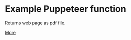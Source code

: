 # Example Puppeteer function

Returns web page as pdf file.

[More](https://docs.microsoft.com/en-us/azure/azure-functions/functions-reference-node#typescript)
